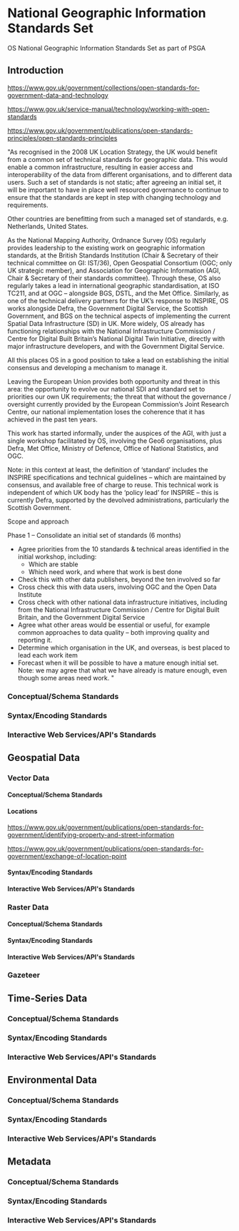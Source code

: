 # National Geographic Information Standards Set 

OS National Geographic Information Standards Set as part of PSGA

## Introduction

https://www.gov.uk/government/collections/open-standards-for-government-data-and-technology

https://www.gov.uk/service-manual/technology/working-with-open-standards

https://www.gov.uk/government/publications/open-standards-principles/open-standards-principles

"As recognised in the 2008 UK Location Strategy, the UK would benefit from a common set of technical standards for geographic data. This would enable a common infrastructure, resulting in easier access and interoperability of the data from different organisations, and to different data users. Such a set of standards is not static; after agreeing an initial set, it will be important to have in place well resourced governance to continue to ensure that the standards are kept in step with changing technology and requirements. 

Other countries are benefitting from such a managed set of standards, e.g. Netherlands, United States. 

As the National Mapping Authority, Ordnance Survey (OS) regularly provides leadership to the existing work on geographic information standards, at the British Standards Institution (Chair & Secretary of their technical committee on GI: IST/36), Open Geospatial Consortium (OGC; only UK strategic member), and Association for Geographic Information (AGI, Chair & Secretary of their standards committee). Through these, OS also regularly takes a lead in international geographic standardisation, at ISO TC211, and at OGC – alongside BGS, DSTL, and the Met Office. Similarly, as one of the technical delivery partners for the UK’s response to INSPIRE, OS works alongside Defra, the Government Digital Service, the Scottish Government, and BGS on the technical aspects of implementing the current Spatial Data Infrastructure (SD) in UK. More widely, OS already has functioning relationships with the National Infrastructure Commission / Centre for Digital Built Britain’s National Digital Twin Initiative, directly with major infrastructure developers, and with the Government Digital Service. 

All this places OS in a good position to take a lead on establishing the initial consensus and developing a mechanism to manage it. 

Leaving the European Union provides both opportunity and threat in this area: the opportunity to evolve our national SDI and standard set to priorities our own UK requirements; the threat that without the governance / oversight currently provided by the European Commission’s Joint Research Centre, our national implementation loses the coherence that it has achieved in the past ten years. 

This work has started informally, under the auspices of the AGI, with just a single workshop facilitated by OS, involving the Geo6 organisations, plus Defra, Met Office, Ministry of Defence, Office of National Statistics, and OGC. 

Note: in this context at least, the definition of ‘standard’ includes the INSPIRE specifications and technical guidelines – which are maintained by consensus, and available free of charge to reuse. This technical work is independent of which UK body has the ‘policy lead’ for INSPIRE – this is currently Defra, supported by the devolved administrations, particularly the Scottish Government. 

Scope and approach 

Phase 1 – Consolidate an initial set of standards (6 months) 
- Agree priorities from the 10 standards & technical areas identified in the initial workshop, including: 
  - Which are stable 
  - Which need work, and where that work is best done 
- Check this with other data publishers, beyond the ten involved so far 
- Cross check this with data users, involving OGC and the Open Data Institute 
- Cross check with other national data infrastructure initiatives, including from the National Infrastructure Commission / Centre for Digital Built Britain, and the Government Digital Service 
- Agree what other areas would be essential or useful, for example common approaches to data quality – both improving quality and reporting it. 
- Determine which organisation in the UK, and overseas, is best placed to lead each work item 
- Forecast when it will be possible to have a mature enough initial set. Note: we may agree that what we have already is mature enough, even though some areas need work. "

### Conceptual/Schema Standards

### Syntax/Encoding Standards

### Interactive Web Services/API's Standards

## Geospatial Data

### Vector Data

#### Conceptual/Schema Standards

#### Locations

https://www.gov.uk/government/publications/open-standards-for-government/identifying-property-and-street-information 

https://www.gov.uk/government/publications/open-standards-for-government/exchange-of-location-point

#### Syntax/Encoding Standards

#### Interactive Web Services/API's Standards

### Raster Data

#### Conceptual/Schema Standards

#### Syntax/Encoding Standards

#### Interactive Web Services/API's Standards

### Gazeteer

## Time-Series Data

### Conceptual/Schema Standards

### Syntax/Encoding Standards

### Interactive Web Services/API's Standards

## Environmental Data

### Conceptual/Schema Standards

### Syntax/Encoding Standards

### Interactive Web Services/API's Standards

## Metadata

### Conceptual/Schema Standards

### Syntax/Encoding Standards

### Interactive Web Services/API's Standards
